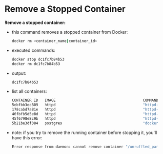 # Remove a Stopped Container

**Remove a stopped container:**

- this command removes a stopped container from Docker:

   ```bash
   docker rm <container_name|container_id>
   ```

- executed commands:

    ```bash
    docker stop dc1fc7b84b53
    docker rm dc1fc7b84b53
    ```

- output:

    ```bash
    dc1fc7b84b53
    ```

- list all containers:

    ```bash
    CONTAINER ID   IMAGE                                        COMMAND                  CREATED          STATUS                       PORTS                                NAMES
    5ebfbb3ec809   httpd                                        "httpd-foreground"       32 minutes ago   Exited (0) 32 minutes ago                                         festive_vaughan
    178cabd7a81e   httpd                                        "httpd-foreground"       39 minutes ago   Up 17 minutes                80/tcp                               sleepy_shamir
    46fbfb5d5e8d   httpd                                        "httpd-foreground"       39 minutes ago   Up 33 minutes                80/tcp                               dreamy_matsumoto
    45f6798e8c9b   httpd                                        "httpd-foreground"       39 minutes ago   Up 32 minutes                80/tcp                               pedantic_payne
    5b21be3df384   postgres                                     "docker-entrypoint.s…"   41 minutes ago   Exited (1) 12 minutes ago                                         hungry_ptolemy
    ```

- note: if you try to remove the running container before stopping it, you'll have this error:

    ```bash
    Error response from daemon: cannot remove container "/unruffled_pare": container is running: stop the container before removing or force remove
    ```
